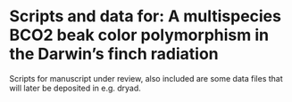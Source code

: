 # Scripts and data for: A multispecies BCO2 beak color polymorphism in the Darwin’s finch radiation

Scripts for manuscript under review, also included are some data files that will later be deposited in e.g. dryad. 
